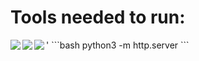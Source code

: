 <h1>Tools needed to run: </h1>
<img align="left" src="https://www.vectorlogo.zone/logos/linux/linux-icon.svg"><img align="left" src="https://www.vectorlogo.zone/logos/rust-lang/rust-lang-icon.svg">
<img align="left" src="https://www.vectorlogo.zone/logos/python/python-icon.svg">'
```bash
python3 -m http.server
```
